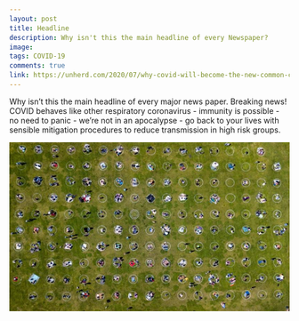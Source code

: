 ```yaml
---
layout: post
title: Headline
description: Why isn't this the main headline of every Newspaper?
image: 
tags: COVID-19
comments: true
link: https://unherd.com/2020/07/why-covid-will-become-the-new-common-cold/
---
```

Why isn’t this the main headline of every major news paper. Breaking
news! COVID behaves like other respiratory coronavirus - immunity is
possible - no need to panic - we’re not in an apocalypse - go back to
your lives with sensible mitigation procedures to reduce transmission in
high risk groups.

![](/../../assets/images/post-images/headline/0ad3e5090fa32a03b0053fd062d1c51e.jpg)
